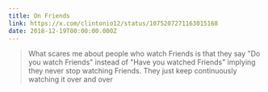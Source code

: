 ```yaml
---
title: On Friends
link: https://x.com/clintonio12/status/1075207271163015168
date: 2018-12-19T00:00:00.000Z
---
```


> What scares me about people who watch Friends is that they say "Do you watch Friends" instead of "Have you watched Friends" implying they never stop watching Friends. They just keep continuously watching it over and over